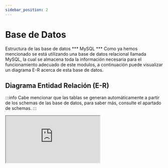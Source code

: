 ```yaml
---
sidebar_position: 2
---
```


# Base de Datos

Estructura de las base de datos *** MySQL ***
Como ya hemos mencionado se está utilizando una base de datos relacional llamada MySQL, la cual se almacena toda la información necesaria para el funcionamiento adecuado de este modulos, a continuación puede visualizar un diagrama E-R acerca de esta base de datos.

## Diagrama Entidad Relación (E-R)

:::info
Cabe mencionar que las tablas se generan automáticamente a partir de los schemas de las base de datos, para saber más, consulte el apartado de schemas.
:::

<iframe
  src="https://dbdiagram.io/d/635179e74709410195a852ea"
  />



